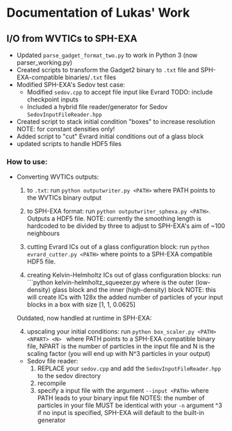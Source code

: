 # Documentation of Lukas' Work

## I/O from WVTICs to SPH-EXA
* Updated `parse_gadget_format_two.py` to work in Python 3 (now parser_working.py)
* Created scripts to transform the Gadget2 binary to `.txt` file and SPH-EXA-compatible binaries/`.txt` files
* Modified SPH-EXA's Sedov test case:
	* Modified `sedov.cpp` to accept file input like Evrard TODO: include checkpoint inputs
	* Included a hybrid file reader/generator for Sedov `SedovInputFileReader.hpp`
* Created script to stack initial condition "boxes" to increase resolution
	NOTE: for constant densities only! 
* Added script to "cut" Evrard initial conditions out of a glass block
* updated scripts to handle HDF5 files

### How to use: 
* Converting WVTICs outputs:
	1. to `.txt`: run ```python outputwriter.py <PATH>``` where PATH points to the WVTICs binary output
	2. to SPH-EXA format: run ```python outputwriter_sphexa.py <PATH>```. Outputs a HDF5 file.
		NOTE: currently the smoothing length is hardcoded to be divided by three to adjust to SPH-EXA's aim of ~100 neighbours
	3. cutting Evrard ICs out of a glass configuration block: run ```python evrard_cutter.py <PATH>``` where <PATH> points to a SPH-EXA compatible HDF5 file.
		
	4. creating Kelvin-Helmholtz ICs out of glass configuration blocks: run ```python kelvin-helmholtz_squeezer.py <PATH1> <PATH2>
		where <PATH1> is the outer (low-density) glass block and <PATH2> the inner (high-density) block
		NOTE: this will create ICs with 128x the added number of particles of your input blocks
			in a box with size [1, 1, 0.0625] 

	Outdated, now handled at runtime in SPH-EXA:

	4. upscaling your initial conditions: run ```python box_scaler.py <PATH> <NPART> <N> ``` where PATH points to a SPH-EXA compatible binary file, 
		NPART is the number of particles in the input file and N is the scaling factor (you will end up with N^3 particles in your output)
	* Sedov file reader:
		1. REPLACE your `sedov.cpp` and add the `SedovInputFileReader.hpp` to the sedov directory
		2. recompile
		3. specify a input file with the argument `--input <PATH>` where PATH leads to your binary input file
		NOTES: the number of particles in your file MUST be identical with your `-n` argument ^3
				if no input is specified, SPH-EXA will default to the built-in generator